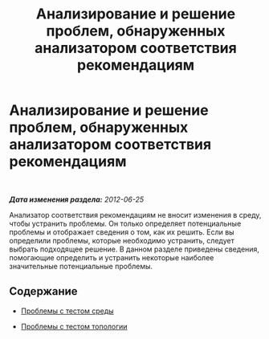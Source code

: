 ﻿---
title: Анализирование и решение проблем, обнаруженных анализатором соответствия рекомендациям
TOCTitle: Анализирование и решение проблем, обнаруженных анализатором соответствия рекомендациям
ms:assetid: ee04c711-bee2-487f-94b7-16566a8961e4
ms:mtpsurl: https://technet.microsoft.com/ru-ru/library/Gg591353(v=OCS.15)
ms:contentKeyID: 49311581
ms.date: 05/19/2016
mtps_version: v=OCS.15
ms.translationtype: HT
---

# Анализирование и решение проблем, обнаруженных анализатором соответствия рекомендациям

 

_**Дата изменения раздела:** 2012-06-25_

Анализатор соответствия рекомендациям не вносит изменения в среду, чтобы устранить проблемы. Он только определяет потенциальные проблемы и отображает сведения о том, как их решить. Если вы определили проблемы, которые необходимо устранить, следует выбрать подходящее решение. В данном разделе приведены сведения, помогающие определить и устранить некоторые наиболее значительные потенциальные проблемы.

## Содержание

  - [Проблемы с тестом среды](lync-server-2013-issues-with-the-environment-test.md)

  - [Проблемы с тестом топологии](lync-server-2013-issues-with-the-topology-test.md)

